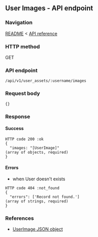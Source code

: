 ## User Images - API endpoint

### Navigation
[README](../../../../README.md)
<
[API reference](../../../api_reference.md)

### HTTP method
GET

### API endpoint
`/api/v1/user_assets/:username/images`

### Request body
```
{}
```

### Response
#### Success
```
HTTP code 200 :ok
{
  "images: "[UserImage]"                                                        (array of objects, required)
}
```

#### Errors
- when User doesn't exists
```
HTTP code 404 :not_found
{
  "errors": ['Record not found.']                                               (array of strings, required)
}
```

### References
- [UserImage JSON object](../../../json_objects/user_image.md)
